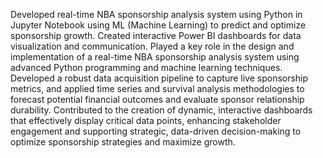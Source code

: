 Developed real-time NBA sponsorship analysis system using Python in Jupyter Notebook using ML (Machine Learning) to predict and optimize sponsorship growth. Created interactive Power BI dashboards for data visualization and communication. Played a key role in the design and implementation of a real-time NBA sponsorship analysis system using advanced Python programming and machine learning techniques. Developed a robust data acquisition pipeline to capture live sponsorship metrics, and applied time series and survival analysis methodologies to forecast potential financial outcomes and evaluate sponsor relationship durability. Contributed to the creation of dynamic, interactive dashboards that effectively display critical data points, enhancing stakeholder engagement and supporting strategic, data-driven decision-making to optimize sponsorship strategies and maximize growth.
